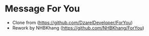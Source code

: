# Message For You

- Clone from (https://github.com/DzarelDeveloper/ForYou)
- Rework by NHBKhang (https://github.com/NHBKhang/ForYou)

